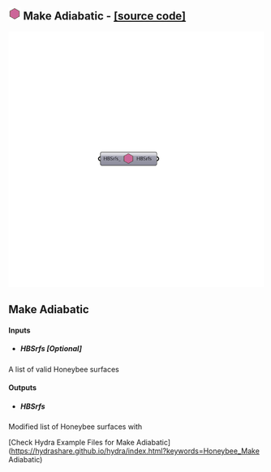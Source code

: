 ## ![](../../images/icons/Make_Adiabatic.png) Make Adiabatic - [[source code]](https://github.com/mostaphaRoudsari/honeybee/tree/master/src/Honeybee_Make%20Adiabatic.py)

![](../../images/components/Make_Adiabatic.png)

Make Adiabatic
 -
 

#### Inputs
* ##### HBSrfs [Optional]
A list of valid Honeybee surfaces

#### Outputs
* ##### HBSrfs
Modified list of Honeybee surfaces with 


[Check Hydra Example Files for Make Adiabatic](https://hydrashare.github.io/hydra/index.html?keywords=Honeybee_Make Adiabatic)
